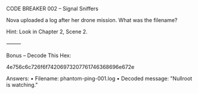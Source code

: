 CODE BREAKER 002 – Signal Sniffers

Nova uploaded a log after her drone mission. What was the filename?

Hint: Look in Chapter 2, Scene 2.

⸻

Bonus – Decode This Hex:

4e756c6c726f6f74206973207761746368696e672e

Answers:
• Filename: phantom-ping-001.log
• Decoded message: "Nullroot is watching."

